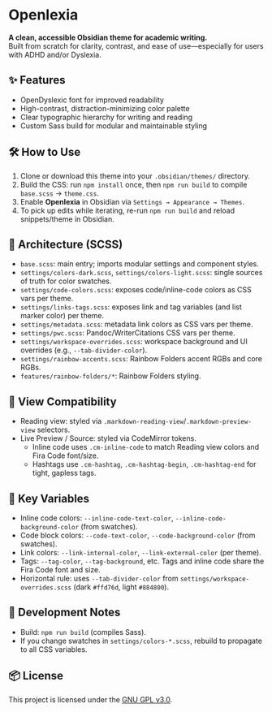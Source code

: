 # Openlexia

**A clean, accessible Obsidian theme for academic writing.**  
Built from scratch for clarity, contrast, and ease of use—especially for users with ADHD and/or Dyslexia.

## ✨ Features

- OpenDyslexic font for improved readability
- High-contrast, distraction-minimizing color palette
- Clear typographic hierarchy for writing and reading
- Custom Sass build for modular and maintainable styling

## 🛠 How to Use

1. Clone or download this theme into your `.obsidian/themes/` directory.
2. Build the CSS: run `npm install` once, then `npm run build` to compile `base.scss` → `theme.css`.
3. Enable **Openlexia** in Obsidian via `Settings → Appearance → Themes`.
4. To pick up edits while iterating, re-run `npm run build` and reload snippets/theme in Obsidian.

## 📐 Architecture (SCSS)

- `base.scss`: main entry; imports modular settings and component styles.
- `settings/colors-dark.scss`, `settings/colors-light.scss`: single sources of truth for color swatches.
- `settings/code-colors.scss`: exposes code/inline-code colors as CSS vars per theme.
- `settings/links-tags.scss`: exposes link and tag variables (and list marker color) per theme.
- `settings/metadata.scss`: metadata link colors as CSS vars per theme.
- `settings/pwc.scss`: Pandoc/WriterCitations CSS vars per theme.
- `settings/workspace-overrides.scss`: workspace background and UI overrides (e.g., `--tab-divider-color`).
- `settings/rainbow-accents.scss`: Rainbow Folders accent RGBs and core RGBs.
- `features/rainbow-folders/*`: Rainbow Folders styling.

## 🎯 View Compatibility

- Reading view: styled via `.markdown-reading-view`/`.markdown-preview-view` selectors.
- Live Preview / Source: styled via CodeMirror tokens.
  - Inline code uses `.cm-inline-code` to match Reading view colors and Fira Code font/size.
  - Hashtags use `.cm-hashtag`, `.cm-hashtag-begin`, `.cm-hashtag-end` for tight, gapless tags.

## 🎨 Key Variables

- Inline code colors: `--inline-code-text-color`, `--inline-code-background-color` (from swatches).
- Code block colors: `--code-text-color`, `--code-background-color` (from swatches).
- Link colors: `--link-internal-color`, `--link-external-color` (per theme).
- Tags: `--tag-color`, `--tag-background`, etc. Tags and inline code share the Fira Code font and size.
- Horizontal rule: uses `--tab-divider-color` from `settings/workspace-overrides.scss` (dark `#ffd76d`, light `#884800`).

## 🔧 Development Notes

- Build: `npm run build` (compiles Sass).
- If you change swatches in `settings/colors-*.scss`, rebuild to propagate to all CSS variables.

## 📦 License

This project is licensed under the [GNU GPL v3.0](LICENSE).
